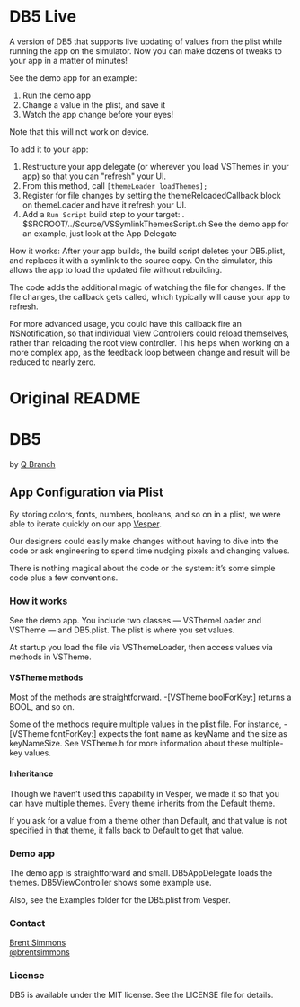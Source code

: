# DB5 Live

A version of DB5 that supports live updating of values from the plist while running the app on the simulator. Now you can make dozens of tweaks to your app in a matter of minutes!

See the demo app for an example:
1. Run the demo app
2. Change a value in the plist, and save it
3. Watch the app change before your eyes!

Note that this will not work on device.

To add it to your app:
1. Restructure your app delegate (or wherever you load VSThemes in your app) so that you can "refresh" your UI.
2. From this method, call `[themeLoader loadThemes];`
3. Register for file changes by setting the themeReloadedCallback block on themeLoader and have it refresh your UI.
4. Add a `Run Script` build step to your target:
    . $SRCROOT/../Source/VSSymlinkThemesScript.sh
See the demo app for an example, just look at the App Delegate

How it works:
After your app builds, the build script deletes your DB5.plist, and replaces it with a symlink to the source copy. On the simulator, this allows the app to load the updated file without rebuilding.

The code adds the additional magic of watching the file for changes. If the file changes, the callback gets called, which typically will cause your app to refresh. 

For more advanced usage, you could have this callback fire an NSNotification, so that individual View Controllers could reload themselves, rather than reloading the root view controller. This helps when working on a more complex app, as the feedback loop between change and result will be reduced to nearly zero.


# Original README
# DB5

by [Q Branch](http://qbranch.co/)

## App Configuration via Plist

By storing colors, fonts, numbers, booleans, and so on in a plist, we were able to iterate quickly on our app [Vesper](http://vesperapp.co/).

Our designers could easily make changes without having to dive into the code or ask engineering to spend time nudging pixels and changing values.

There is nothing magical about the code or the system: it’s some simple code plus a few conventions.

### How it works

See the demo app. You include two classes — VSThemeLoader and VSTheme — and DB5.plist. The plist is where you set values.

At startup you load the file via VSThemeLoader, then access values via methods in VSTheme.

#### VSTheme methods

Most of the methods are straightforward. -[VSTheme boolForKey:] returns a BOOL, and so on.

Some of the methods require multiple values in the plist file. For instance, -[VSTheme fontForKey:] expects the font name as keyName and the size as keyNameSize. See VSTheme.h for more information about these multiple-key values.

#### Inheritance

Though we haven’t used this capability in Vesper, we made it so that you can have multiple themes. Every theme inherits from the Default theme.

If you ask for a value from a theme other than Default, and that value is not specified in that theme, it falls back to Default to get that value.

### Demo app

The demo app is straightforward and small. DB5AppDelegate loads the themes. DB5ViewController shows some example use.

Also, see the Examples folder for the DB5.plist from Vesper.

### Contact

[Brent Simmons](https://github.com/brentsimmons)<br />
[@brentsimmons](https://twitter.com/brentsimmons)

### License

DB5 is available under the MIT license. See the LICENSE file for details.
